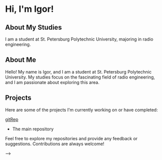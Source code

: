 # Hi, I'm Igor!

## About My Studies
I am a student at St. Petersburg Polytechnic University, majoring in radio engineering.

## About Me
Hello! My name is Igor, and I am a student at St. Petersburg Polytechnic University. My studies focus on the fascinating field of radio engineering, and I am passionate about exploring this area.

## Projects
Here are some of the projects I'm currently working on or have completed:

 [gitRep](https://github.com/Amizx2/gitRep)
   - The main repository


Feel free to explore my repositories and provide any feedback or suggestions. Contributions are always welcome!

-->
